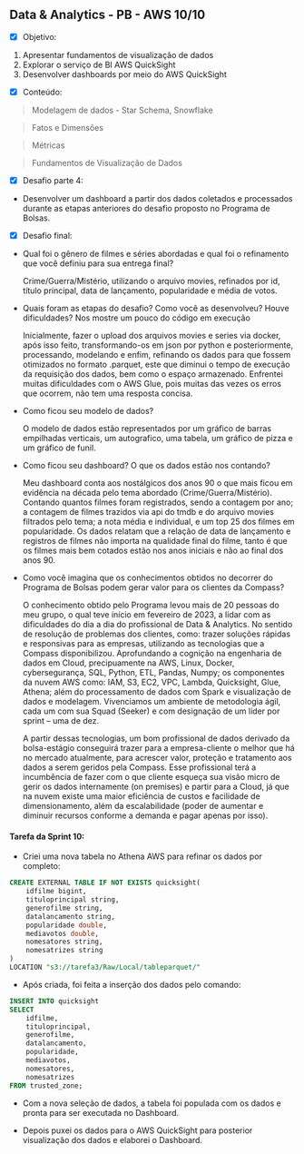 ## Data & Analytics - PB - AWS 10/10

- [x] Objetivo:

1. Apresentar fundamentos de visualização de dados
2. Explorar o serviço de BI AWS QuickSight
3. Desenvolver dashboards por meio do AWS QuickSight

- [x] Conteúdo:

> Modelagem de dados - Star Schema, Snowflake

> Fatos e Dimensões

> Métricas

> Fundamentos de Visualização de Dados

- [x] Desafio parte 4:

- Desenvolver um dashboard a partir dos dados coletados e processados durante as etapas anteriores do desafio proposto no Programa de Bolsas.

- [x] Desafio final:

- Qual foi o gênero de filmes e séries abordadas e qual foi o refinamento que você definiu para sua entrega final?
	
  Crime/Guerra/Mistério, utilizando o arquivo movies, refinados por id, título principal, data de lançamento, popularidade e média de votos.


- Quais foram as etapas do desafio? Como você as desenvolveu? Houve dificuldades? Nos mostre um pouco do código em execução
	
	Inicialmente, fazer o upload dos arquivos movies e series via docker, após isso feito, transformando-os em json por python e posteriormente, processando, modelando e enfim, refinando os dados para que fossem otimizados no formato .parquet, este que diminui o tempo de execução da requisição dos dados, bem como o espaço armazenado. Enfrentei muitas dificuldades com o AWS Glue, pois muitas das vezes os erros que ocorrem, não tem uma resposta concisa.


- Como ficou seu modelo de dados?
	
	O modelo de dados estão representados por um gráfico de barras empilhadas verticais, um autografico, uma tabela, um gráfico de pizza e um gráfico de funil.


- Como ficou seu dashboard? O que os dados estão nos contando?
 
	Meu dashboard conta aos nostálgicos dos anos 90 o que mais ficou em evidência na década pelo tema abordado (Crime/Guerra/Mistério). Contando quantos filmes foram registrados, sendo a contagem por ano; a contagem de filmes trazidos via api do tmdb e do arquivo movies filtrados pelo tema; a nota média e individual, e um top 25 dos filmes em popularidade. Os dados relatam que a relação de data de lançamento e registros de filmes não importa na qualidade final do filme, tanto é que os filmes mais bem cotados estão nos anos iniciais e não ao final dos anos 90.

- Como você imagina que os conhecimentos obtidos no decorrer do Programa de Bolsas podem gerar valor para os clientes da Compass?

 	O conhecimento obtido pelo Programa levou mais de 20 pessoas do meu grupo, o qual teve início em fevereiro de 2023, a lidar com as dificuldades do dia a dia do profissional de Data & Analytics. No sentido de resolução de problemas dos clientes, como: trazer soluções rápidas e responsivas para as empresas, utilizando as tecnologias que a Compass disponibilizou. Aprofundando a cognição na engenharia de dados em Cloud, precipuamente na AWS, Linux, Docker, cybersegurança, SQL, Python, ETL, Pandas, Numpy; os componentes da nuvem AWS como: IAM, S3, EC2, VPC, Lambda, Quicksight, Glue, Athena; além do processamento de dados com Spark e visualização de dados e modelagem. Vivenciamos um ambiente de metodologia ágil, cada um com sua Squad (Seeker) e com designação de um líder por sprint – uma de dez. 

 	A partir dessas tecnologias, um bom profissional de dados derivado da bolsa-estágio conseguirá trazer para a empresa-cliente o melhor que há no mercado atualmente, para acrescer valor, proteção e tratamento aos dados a serem geridos pela Compass. Esse profissional terá a incumbência de fazer com o que cliente esqueça sua visão micro de gerir os dados internamente (on premises) e partir para a Cloud, já que na nuvem existe uma maior eficiência de custos e facilidade de dimensionamento, além da escalabilidade (poder de aumentar e diminuir recursos conforme a demanda e pagar apenas por isso).


#### Tarefa da Sprint 10:

- Criei uma nova tabela no Athena AWS para refinar os dados por completo:

~~~sql
CREATE EXTERNAL TABLE IF NOT EXISTS quicksight(
    idfilme bigint,
    tituloprincipal string,
    generofilme string,
    datalancamento string,
    popularidade double,
    mediavotos double,
    nomesatores string,
    nomesatrizes string
)
LOCATION "s3://tarefa3/Raw/Local/tableparquet/"
~~~

- Após criada, foi feita a inserção dos dados pelo comando:

~~~sql
INSERT INTO quicksight
SELECT
    idfilme,
    tituloprincipal,
    generofilme,
    datalancamento,
    popularidade,
    mediavotos,
    nomesatores,
    nomesatrizes
FROM trusted_zone;
~~~

- Com a nova seleção de dados, a tabela foi populada com os dados e pronta para ser executada no Dashboard.

- Depois puxei os dados para o AWS QuickSight para posterior visualização dos dados e elaborei o Dashboard. 


